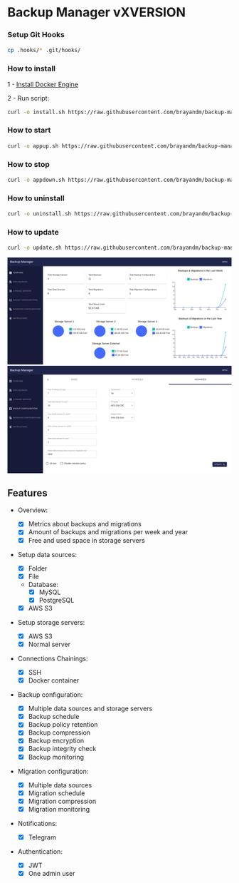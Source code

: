 # Backup Manager vXVERSION

### Setup Git Hooks

```bash
cp .hooks/* .git/hooks/
```

### How to install

1 - [Install Docker Engine](https://docs.docker.com/engine/install/)

2 - Run script:

```bash
curl -o install.sh https://raw.githubusercontent.com/brayandm/backup-manager/XVERSION/install.sh && chmod +x install.sh && (sudo VERSION=XVERSION ./install.sh || true) && rm install.sh
```

### How to start

```bash
curl -o appup.sh https://raw.githubusercontent.com/brayandm/backup-manager/1.0.0/appup.sh && chmod +x appup.sh && (sudo ./appup.sh || true) && rm appup.sh
```

### How to stop

```bash
curl -o appdown.sh https://raw.githubusercontent.com/brayandm/backup-manager/1.0.0/appdown.sh && chmod +x appdown.sh && (sudo ./appdown.sh || true) && rm appdown.sh
```

### How to uninstall

```bash
curl -o uninstall.sh https://raw.githubusercontent.com/brayandm/backup-manager/XVERSION/uninstall.sh && chmod +x uninstall.sh && (sudo ./uninstall.sh || true) && rm uninstall.sh
```

### How to update

```bash
curl -o update.sh https://raw.githubusercontent.com/brayandm/backup-manager/XVERSION/update.sh && chmod +x update.sh && (sudo VERSION=XVERSION ./update.sh || true) && rm update.sh
```

![App Overview](images/app-overview.png)
![Backup Configuration](images/app-backup-configuration.png)

## Features

-   Overview:

    -   [x] Metrics about backups and migrations
    -   [x] Amount of backups and migrations per week and year
    -   [x] Free and used space in storage servers

-   Setup data sources:
    -   [x] Folder
    -   [x] File
    -   Database:
        -   [x] MySQL
        -   [x] PostgreSQL
    -   [x] AWS S3
-   Setup storage servers:
    -   [x] AWS S3
    -   [x] Normal server
-   Connections Chainings:
    -   [x] SSH
    -   [x] Docker container
-   Backup configuration:
    -   [x] Multiple data sources and storage servers
    -   [x] Backup schedule
    -   [x] Backup policy retention
    -   [x] Backup compression
    -   [x] Backup encryption
    -   [x] Backup integrity check
    -   [x] Backup monitoring
-   Migration configuration:
    -   [x] Multiple data sources
    -   [x] Migration schedule
    -   [x] Migration compression
    -   [x] Migration monitoring
-   Notifications:
    -   [x] Telegram
-   Authentication:
    -   [x] JWT
    -   [x] One admin user
